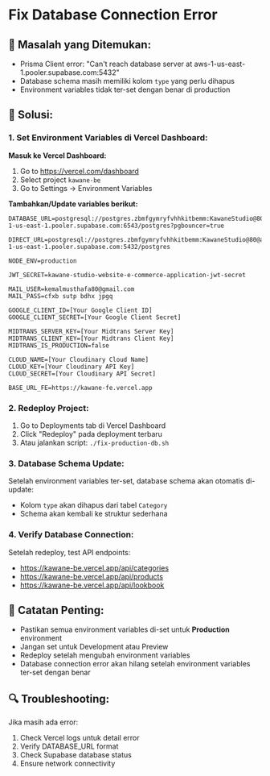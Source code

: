 # Fix Database Connection Error

## 🔧 Masalah yang Ditemukan:
- Prisma Client error: "Can't reach database server at aws-1-us-east-1.pooler.supabase.com:5432"
- Database schema masih memiliki kolom `type` yang perlu dihapus
- Environment variables tidak ter-set dengan benar di production

## 🎯 Solusi:

### 1. Set Environment Variables di Vercel Dashboard:

**Masuk ke Vercel Dashboard:**
1. Go to https://vercel.com/dashboard
2. Select project `kawane-be`
3. Go to Settings → Environment Variables

**Tambahkan/Update variables berikut:**

```
DATABASE_URL=postgresql://postgres.zbmfgymryfvhhkitbemm:KawaneStudio@80@aws-1-us-east-1.pooler.supabase.com:6543/postgres?pgbouncer=true

DIRECT_URL=postgresql://postgres.zbmfgymryfvhhkitbemm:KawaneStudio@80@aws-1-us-east-1.pooler.supabase.com:5432/postgres

NODE_ENV=production

JWT_SECRET=kawane-studio-website-e-commerce-application-jwt-secret

MAIL_USER=kemalmusthafa80@gmail.com
MAIL_PASS=cfxb sutp bdhx jpgq

GOOGLE_CLIENT_ID=[Your Google Client ID]
GOOGLE_CLIENT_SECRET=[Your Google Client Secret]

MIDTRANS_SERVER_KEY=[Your Midtrans Server Key]
MIDTRANS_CLIENT_KEY=[Your Midtrans Client Key]
MIDTRANS_IS_PRODUCTION=false

CLOUD_NAME=[Your Cloudinary Cloud Name]
CLOUD_KEY=[Your Cloudinary API Key]
CLOUD_SECRET=[Your Cloudinary API Secret]

BASE_URL_FE=https://kawane-fe.vercel.app
```

### 2. Redeploy Project:
1. Go to Deployments tab di Vercel Dashboard
2. Click "Redeploy" pada deployment terbaru
3. Atau jalankan script: `./fix-production-db.sh`

### 3. Database Schema Update:
Setelah environment variables ter-set, database schema akan otomatis di-update:
- Kolom `type` akan dihapus dari tabel `Category`
- Schema akan kembali ke struktur sederhana

### 4. Verify Database Connection:
Setelah redeploy, test API endpoints:
- https://kawane-be.vercel.app/api/categories
- https://kawane-be.vercel.app/api/products
- https://kawane-be.vercel.app/api/lookbook

## 🚨 Catatan Penting:
- Pastikan semua environment variables di-set untuk **Production** environment
- Jangan set untuk Development atau Preview
- Redeploy setelah mengubah environment variables
- Database connection error akan hilang setelah environment variables ter-set dengan benar

## 🔍 Troubleshooting:
Jika masih ada error:
1. Check Vercel logs untuk detail error
2. Verify DATABASE_URL format
3. Check Supabase database status
4. Ensure network connectivity
